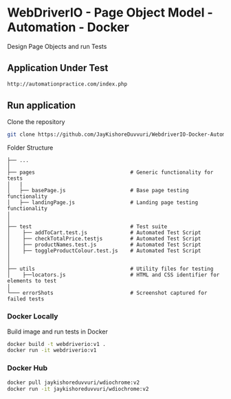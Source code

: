 # WebDriverIO - Page Object Model - Automation - Docker

Design Page Objects and run Tests

## Application Under Test
```bash
http://automationpractice.com/index.php
```

## Run application

Clone the repository 

```bash
git clone https://github.com/JayKishoreDuvvuri/WebdriverIO-Docker-Automation-Framework
```

Folder Structure

    ├── ...
    │
    ├── pages                               # Generic functionality for tests
    │   |
    │   ├── basePage.js                     # Base page testing functionality
    │   ├── landingPage.js                  # Landing page testing functionality
    │
    │
    ├── test                                # Test suite
    │    ├── addToCart.test.js              # Automated Test Script
    │    ├── checkTotalPrice.testjs         # Automated Test Script
    │    ├── productNames.test.js           # Automated Test Script
    │    ├── toggleProductColour.test.js    # Automated Test Script
    │
    │
    ├── utils                               # Utility files for testing
    │    ├──locators.js                     # HTML and CSS identifier for elements to test
    │
    └─── errorShots                         # Screenshot captured for failed tests


### Docker Locally
Build image and run tests in Docker

```bash
docker build -t webdriverio:v1 . 
docker run -it webdriverio:v1
```

### Docker Hub
```bash
docker pull jaykishoreduvvuri/wdiochrome:v2 
docker run -it jaykishoreduvvuri/wdiochrome:v2 
```

